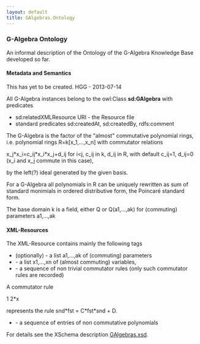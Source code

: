 ```yaml
---
layout: default
title: GAlgebras.Ontology
---
```


### G-Algebra Ontology

An informal description of the Ontology of the G-Algebra Knowledge Base developed so far.

#### Metadata and Semantics

  
This has yet to be created. HGG - 2013-07-14

All G-Algebra instances belong to the owl:Class **sd:GAlgebra** with predicates

-   sd:relatedXMLResource URI - the Resource file
-   standard predicates sd:createdAt, sd:createdBy, rdfs:comment

The G-Algebra is the factor of the "almost" commutative polynomial rings, i.e. polynomial rings R=k[x\_1,...,x\_n] with commutator relations

  
x\_j\*x\_i=c\_ij\*x\_i\*x\_j+d\_ij for i\<j, c\_ij in k, d\_ij in R, with default c\_ij=1, d\_ij=0 (x\_i and x\_j commute in this case),

by the left(?) ideal generated by the given basis.

For a G-Algebra all polynomials in R can be uniquely rewritten as sum of standard monimials in ordered distributive form, the Poincaré standard form.

The base domain k is a field, either Q or Q(a1,...,ak) for (commuting) parameters a1,...,ak

#### XML-Resources

The XML-Resource contains mainly the following tags

-   (optionally) <parameters> - a list a1,...,ak of (commuting) parameters
-   <vars> - a list x1,...,xn of (almost commuting) variables,
-   <commutators> - a sequence of non trivial commutator rules (only such commutator rules are recorded)

  
  
A commutator rule

  
<commutator fst="y" snd="Dy"> <C>1</D> <D>2\*x</D> </commutator>

represents the rule snd\*fst = C\*fst\*snd + D.

-   <basis> - a sequence of <ncpoly> entries of non commutative polynomials

For details see the XSchema description [GAlgebras.xsd](http://symbolicdata.org/XMLResources/GAlgebras.xsd).
